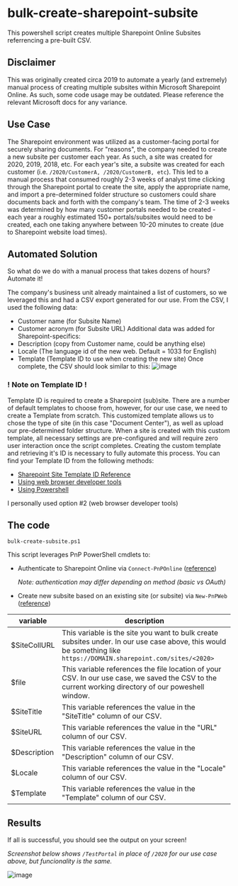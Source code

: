 # bulk-create-sharepoint-subsite
This powershell script creates multiple Sharepoint Online Subsites referrencing a pre-built CSV.

## Disclaimer
This was originally created circa 2019 to automate a yearly (and extremely) manual process of creating multiple subsites within Microsoft Sharepoint Online. 
As such, some code usage may be outdated. Please reference the relevant Microsoft docs for any variance. 

## Use Case
The Sharepoint environment was utilized as a customer-facing portal for securely sharing documents. For "reasons", the company needed to create a new subsite per customer each year. As such, a site was created for 2020, 2019, 2018, etc. For each year's site, a subsite was created for each customer (i.e. `/2020/CustomerA, /2020/CustomerB, etc`). This led to a manual process that consumed roughly 2-3 weeks of analyst time clicking through the Sharepoint portal to create the site, apply the appropriate name, and import a pre-determined folder structure so customers could share documents back and forth with the company's team. The time of 2-3 weeks was determined by how many customer portals needed to be created - each year a roughly estimated 150+ portals/subsites would need to be created, each one taking anywhere between 10-20 minutes to create (due to Sharepoint website load times).

## Automated Solution
So what do we do with a manual process that takes dozens of hours? Automate it!

The company's business unit already maintained a list of customers, so we leveraged this and had a CSV export generated for our use. From the CSV, I used the following data:
- Customer name (for Subsite Name)
- Customer acronym (for Subsite URL)
Additional data was added for Sharepoint-specifics:
- Description (copy from Customer name, could be anything else)
- Locale (The language id of the new web. Default = 1033 for English)
- Template (Template ID to use when creating the new site)
Once complete, the CSV should look similar to this:
![image](https://github.com/user-attachments/assets/fce92529-84e6-4240-951b-f55b708ef43b)

### ! Note on Template ID !
Template ID is required to create a Sharepoint (sub)site. There are a number of default templates to choose from, however, for our use case, we need to create a Template from scratch. This customized template allows us to chose the type of site (in this case "Document Center"), as well as upload our pre-determined folder structure. When a site is created with this custom template, all necessary settings are pre-configured and will require zero user interaction once the script completes. Creating the custom template and retrieving it's ID is necessary to fully automate this process. You can find your Template ID from the following methods:
- [Sharepoint Site Template ID Reference](https://www.technologytobusiness.com/microsoft-sharepoint/sharepoint-online-site-template-id)
- [Using web browser developer tools](https://sharepoint.stackexchange.com/questions/191990/how-do-i-determine-subsite-template)
- [Using Powershell](https://www.sharepointdiary.com/2019/04/find-site-template-in-sharepoint-online-using-powershell.html)

I personally used option #2 (web browser developer tools)

## The code
`bulk-create-subsite.ps1` 

This script leverages PnP PowerShell cmdlets to:
- Authenticate to Sharepoint Online via `Connect-PnPOnline` ([reference](https://learn.microsoft.com/en-us/sharepoint/dev/declarative-customization/site-design-pnppowershell))

  *Note: authentication may differ depending on method (basic vs OAuth)*
- Create new subsite based on an existing site (or subsite) via `New-PnPWeb` ([reference](https://pnp.github.io/powershell/cmdlets/New-PnPWeb.html))

| variable | description |
| -------- | ----------- |
| $SiteCollURL | This variable is the site you want to bulk create subsites under. In our use case above, this would be something like `https://DOMAIN.sharepoint.com/sites/<2020>` |
| $file | This variable references the file location of your CSV. In our use case, we saved the CSV to the current working directory of our poweshell window. |
| $SiteTitle | This variable references the value in the "SiteTitle" column of our CSV. |
| $SiteURL | This variable references the value in the "URL" column of our CSV. |
| $Description | This variable references the value in the "Description" column of our CSV. |
| $Locale | This variable references the value in the "Locale" column of our CSV. |
| $Template | This variable references the value in the "Template" column of our CSV. |

## Results
If all is successful, you should see the output on your screen!

*Screenshot below shows `/TestPortal` in place of `/2020` for our use case above, but funcionality is the same.*

![image](https://github.com/user-attachments/assets/e8918cba-a044-42a5-ac91-065effa1cfb5)
